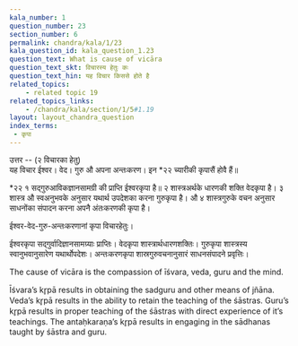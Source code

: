 ```yaml
---
kala_number: 1
question_number: 23
section_number: 6
permalink: chandra/kala/1/23
kala_question_id: kala_question_1.23
question_text: What is cause of vicāra
question_text_skt: विचारस्य हेतुः कः
question_text_hin: यह विचार किससे होते है
related_topics: 
    - related topic 19
related_topics_links: 
    - /chandra/kala/section/1/5#1.19
layout: layout_chandra_question
index_terms:
 - कृपा
---
```


<!-- hindi-start -->
उत्तर -- (२ विचारका हेतु)  
यह विचार ईश्वर। वेद। गुरु औ अपना
अन्तःकरण। इन *२२ च्यारीकी कृपासैं होवै हैं॥

<div class="footnote" markdown="1">
*२२  
१ सद्गुरुआविकज्ञानसामग्री की प्राप्ति ईश्वरकृपा है॥  
२ शास्त्रअर्थके धारणकी शक्ति वेदकृपा है।  
३ शास्त्र औ स्वअनुभवके अनुसार यथार्थ उपदेशका
करना गुरुकृपा है। औ  
४ शास्त्रगुरुके वचन अनुसार साधनोंका संपादन करना
अपनै अंतःकरणकी कृपा है।
</div>

<!-- hindi-end -->

<!-- skt-start -->
ईश्वर-वेद-गुरु-अन्तःकरणानां कृपा विचारहेतुः।

<div class="footnote" markdown="1">
ईश्वरकृपा सद्गुर्वादिज्ञानसामग्र्याः प्राप्तिः।   
वेदकृपा शास्त्रार्थधारणशक्तिः।  
गुरुकृपा शास्त्रस्य स्वानुभवानुसारेण यथार्थोपदेशः।  
अन्तःकरणकृपा शास्रगुरुवचनानुसारं साधनसंपादने प्रवृत्तिः।
</div> 
<!-- skt-end -->

<!-- eng-start -->
The cause of vicāra is the compassion of īśvara, veda, guru and the mind. 

<div class="footnote" markdown="1">
Īśvara’s kr̥pā results in obtaining the sadguru and other means of jñāna.  
Veda’s kr̥pā results in the ability to retain the teaching of the śāstras.  
Guru’s kr̥pā results in proper teaching of the śāstras with direct experience of it’s teachings.  
The antaḥkaraṇa’s kr̥pā results in engaging in the sādhanas taught by śāstra and guru.
</div>  
<!-- eng-end -->
